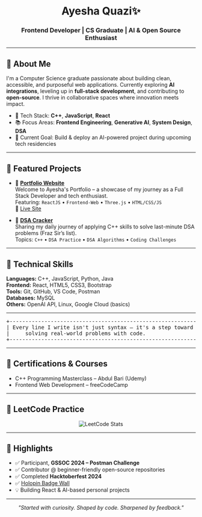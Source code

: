<h1 align="center">Ayesha Quazi✨</h1>
<h3 align="center">Frontend Developer | CS Graduate | AI & Open Source Enthusiast</h3>

---

## 🔹 About Me

I'm a Computer Science graduate passionate about building clean, accessible, and purposeful web applications. Currently exploring **AI integrations**, leveling up in **full-stack development**, and contributing to **open-source**. I thrive in collaborative spaces where innovation meets impact.

- 🔧 Tech Stack: **C++**, **JavaScript**, **React**
- 📚 Focus Areas: **Frontend Engineering**, **Generative AI**, **System Design**, **DSA**
- 🎯 Current Goal: Build & deploy an AI-powered project during upcoming tech residencies

---

## 🚀 Featured Projects

- 🎨 [**Portfolio Website**](https://github.com/ayesha-quazi/ayesha-quazi.github.io)  
  Welcome to Ayesha's Portfolio – a showcase of my journey as a Full Stack Developer and tech enthusiast.  
  Featuring: `ReactJS` • `Frontend-Web` • `Three.js` • `HTML/CSS/JS`  
  🔗 [Live Site](https://ayesha-quazi.github.io/)

- 🧠 [**DSA Cracker**](https://github.com/ayesha-quazi/49-Days-DSA-Challenge)  
  Sharing my daily journey of applying C++ skills to solve last-minute DSA problems (Fraz Sir’s list).  
  Topics: `C++` • `DSA Practice` • `DSA Algorithms` • `Coding Challenges`

---

## 🧰 Technical Skills

**Languages:** C++, JavaScript, Python, Java  
**Frontend:** React, HTML5, CSS3, Bootstrap  
**Tools:** Git, GitHub, VS Code, Postman  
**Databases:** MySQL  
**Others:** OpenAI API, Linux, Google Cloud (basics)

---

<pre align="center">
+-------------------------------------------------------------+
| Every line I write isn't just syntax — it's a step toward   |
|     solving real-world problems with code.                  |
+-------------------------------------------------------------+
</pre>

---

## 📜 Certifications & Courses

- C++ Programming Masterclass – Abdul Bari (Udemy)  
- Frontend Web Development – freeCodeCamp

---

## 🧠 LeetCode Practice

<p align="center">
  <img src="https://leetcard.jacoblin.cool/aayeshaquazi04?ext=heatmap" alt="LeetCode Stats" />
</p>

---

## 🏅 Highlights

- ✅ Participant, **GSSOC 2024 – Postman Challenge**
- ✅ Contributor @ beginner-friendly open-source repositories
- ✅ Completed **Hacktoberfest 2024**
- ✅ [Holopin Badge Wall](https://holopin.me/ayeshaquazi)
- 💡 Building React & AI-based personal projects 

---

<p align="center"><i>"Started with curiosity. Shaped by code. Sharpened by feedback."</i></p>
